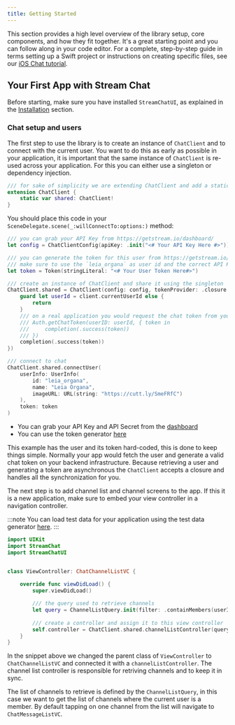 ```yaml
---
title: Getting Started
---
```


This section provides a high level overview of the library setup, core components, and how they fit together. It's a great starting point and you can follow along in your code editor. For a complete, step-by-step guide in terms setting up a Swift project or instructions on creating specific files, see our [iOS Chat tutorial](/tutorials/ios-chat/).

## Your First App with Stream Chat

Before starting, make sure you have installed `StreamChatUI`, as explained in the [Installation](../#installation) section.

### Chat setup and users

The first step to use the library is to create an instance of `ChatClient` and to connect with the current user. You want to do this as early as possible in your application, it is important that the same
instance of `ChatClient` is re-used across your application. For this you can either use a singleton or dependency injection.

```swift
/// for sake of simplicity we are extending ChatClient and add a static var `shared`
extension ChatClient {
    static var shared: ChatClient!
}
```

You should place this code in your `SceneDelegate.scene(_:willConnectTo:options:)` method:

```swift
/// you can grab your API Key from https://getstream.io/dashboard/
let config = ChatClientConfig(apiKey: .init("<# Your API Key Here #>"))

/// you can generate the token for this user from https://getstream.io/chat/docs/ios-swift/token_generator/?language=swift
/// make sure to use the `leia_organa` as user id and the correct API Key Secret 
let token = Token(stringLiteral: "<# Your User Token Here#>")

/// create an instance of ChatClient and share it using the singleton
ChatClient.shared = ChatClient(config: config, tokenProvider: .closure {client, completion in
    guard let userId = client.currentUserId else {
        return
    }
    /// on a real application you would request the chat token from your backend API
    /// Auth.getChatToken(userID: userId, { token in
    ///     completion(.success(token))
    /// })
    completion(.success(token))
})

/// connect to chat
ChatClient.shared.connectUser(
    userInfo: UserInfo(
        id: "leia_organa",
        name: "Leia Organa",
        imageURL: URL(string: "https://cutt.ly/SmeFRfC")
    ),
    token: token
)
```

- You can grab your API Key and API Secret from the [dashboard](https://getstream.io/dashboard/)
- You can use the token generator [here](https://getstream.io/chat/docs/ios-swift/token_generator/?language=swift)

This example has the user and its token hard-coded, this is done to keep things simple. Normally your app would fetch the user and generate a valid chat token on your backend infrastructure. Because retrieving a user and generating a token are asynchronous the `ChatClient` accepts a closure and handles all the synchronization for you.

The next step is to add channel list and channel screens to the app. If this it is a new application, make sure to embed your view controller in a navigation controller.

:::note
You can load test data for your application using the test data generator [here](https://generator.getstream.io/).
:::

```swift
import UIKit
import StreamChat
import StreamChatUI


class ViewController: ChatChannelListVC {
    
    override func viewDidLoad() {
        super.viewDidLoad()

        /// the query used to retrieve channels
        let query = ChannelListQuery.init(filter: .containMembers(userIds: [ChatClient.shared.currentUserId!]))
        
        /// create a controller and assign it to this view controller
        self.controller = ChatClient.shared.channelListController(query: query)
    }
}
```

In the snippet above we changed the parent class of `ViewController` to `ChatChannelListVC` and connected it with a `channelListController`. The channel list controller is responsible for retriving channels and to keep it in sync.

The list of channels to retrieve is defined by the `ChannelListQuery`, in this case we want to get the list of channels where the current user is a member. By default tapping on one channel from the list will navigate to `ChatMessageListVC`.
